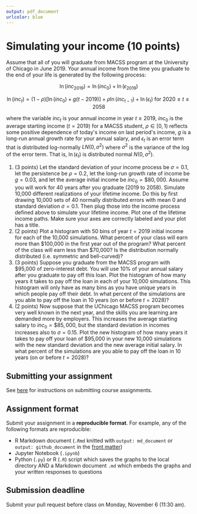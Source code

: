 ```yaml
---
output: pdf_document
urlcolor: blue
---
```


# Simulating your income (10 points)

Assume that all of you will graduate from MACSS program at the University of Chicago in June 2019. Your annual income from the time you graduate to the end of your life is generated by the following process:

$$\ln ({inc}_{2019}) = \ln (inc_0) + \ln (\epsilon_{2019})$$

$$\ln (inc_t) = (1 - \rho) [\ln (inc_0) + g(t - 2019)] + \rho \ln(inc_{t-1}) + \ln(\epsilon_t) \text{ for } 2020 \leq t \leq 2058$$

where the variable $inc_t$ is your annual income in year $t \geq 2019$, $inc_0$ is the average starting income ($t = 2019$) for a MACSS student, $\rho \in [0, 1)$ reflects some positive dependence of today's income on last period's income, $g$ is a long-run annual growth rate for your annual salary, and $\epsilon_t$ is an error term that is distributed log-normally $LN(0,\sigma^2)$ where $\sigma^2$ is the variance of the log of the error term. That is, $\ln(\epsilon_t)$ is distributed normal $N(0, \sigma^2)$.

1. (3 points) Let the standard deviation of your income process be $\sigma = 0.1$, let the persistence be $\rho = 0.2$, let the long-run growth rate of income be $g = 0.03$, and let the average initial income be $inc_0 = \$80,000$. Assume you will work for 40 years after you graduate (2019 to 2058). Simulate 10,000 different realizations of your lifetime income. Do this by first drawing 10,000 sets of 40 normally distributed errors with mean $0$ and standard deviation $\sigma = 0.1$. Then plug those into the income process defined above to simulate your lifetime income. Plot one of the lifetime income paths. Make sure your axes are correctly labeled and your plot has a title.
1. (2 points) Plot a histogram with 50 bins of year $t = 2019$ initial income for each of the 10,000 simulations. What percent of your class will earn more than \$100,000 in the first year out of the program? What percent of the class will earn less than \$70,000? Is the distribution normally distributed (i.e. symmetric and bell-curved)?
1. (3 points) Suppose you graduate from the MACSS program with \$95,000 of zero-interest debt. You will use 10% of your annual salary after you graduate to pay off this loan. Plot the histogram of how many years it takes to pay off the loan in each of your 10,000 simulations. This histogram will only have as many bins as you have unique years in which people pay off their debt. In what percent of the simulations are you able to pay off the loan in 10 years (on or before $t = 2028$)?
1. (2 points) Now suppose that the UChicago MACSS program becomes very well known in the next year, and the skills you are learning are demanded more by employers. This increases the average starting salary to $inc_0 = \$85,000$, but the standard deviation in incomes increases also to $\sigma = 0.15$. Plot the new histogram of how many years it takes to pay off your loan of \$95,000 in your new 10,000 simulations with the new standard deviation and the new average initial salary. In what percent of the simulations are you able to pay off the loan in 10 years (on or before $t = 2028$)?

## Submitting your assignment

See [here](../students/) for instructions on submitting course assignments.

## Assignment format

Submit your assignment in a **reproducible format**. For example, any of the following formats are reproducible:

* R Markdown document (`.Rmd` knitted with `output: md_document` or `output: github_document` in the [front matter](http://rmarkdown.rstudio.com/markdown_document_format.html))
* Jupyter Notebook (`.ipynb`)
* Python (`.py`) or R (`.R`) script which saves the graphs to the local directory AND a Markdown document `.md` which embeds the graphs and your written responses to questions

## Submission deadline

Submit your pull request before class on Monday, November 6 (11:30 am).

